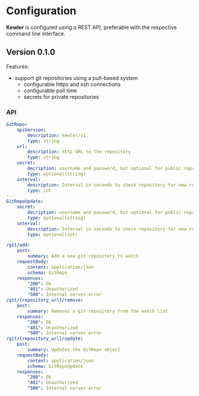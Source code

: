 # Configuration

**Kewler** is configured using a REST API, preferable with the respective command line interface.  

## Version 0.1.0

Features:

- support git repositories using a pull-based system
  - configurable https and ssh connections
  - configurable poll time
  - secrets for private repositories

### API

```yaml
GitRepo:
    apiVersion:
        description: kewler/v1
        type: string
    url: 
        description: http URL to the repository 
        type: string
    secret:
        decription: username and password, but optional for public repositories
        type: optional(string)
    interval: 
        description: Interval in seconds to check repository for new releases
        type: int
---
GitRepoUpdate:
    secret:
        decription: username and password, but optional for public repositories
        type: optional(string)
    interval: 
        description: Interval in seconds to check repository for new releases
        type: optional(int)
```

```yaml
/git/add:
    post:
        summary: Add a new git repository to watch
    requestBody:
        content: application/json
        schema: GitRepo
    responses:
        "200": Ok
        "401": Unauthorized
        "500": Internal server error
/git/{repository_url}/remove:
    post:
        summary: Removes a git repository from the watch list
    responses:
        "200": Ok
        "401": Unauthorized
        "500": Internal server error
/git/{repository_url}/update:
    post:  
        summary: Updates the GitRepo object
    requestBody:    
        content: application/json
        schema: GitRepoUpdate
    responses: 
        "200": Ok
        "401": Unauthorized
        "500": Internal server error
```

